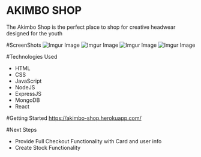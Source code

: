 # AKIMBO SHOP

The Akimbo Shop is the perfect place to shop for creative headwear designed for the youth

#ScreenShots
![Imgur Image](https://i.imgur.com/ZIxYH3p.png)
![Imgur Image](https://i.imgur.com/GuvUxRv.jpg)
![Imgur Image](https://i.imgur.com/R1QGIx9.png)
![Imgur Image](https://i.imgur.com/W3WEGxr.png)

#Technologies Used

* HTML
* CSS
* JavaScript
* NodeJS
* ExpressJS
* MongoDB
* React

#Getting Started
https://akimbo-shop.herokuapp.com/

#Next Steps
* Provide Full Checkout Functionality with Card and user info
* Create Stock Functionality


